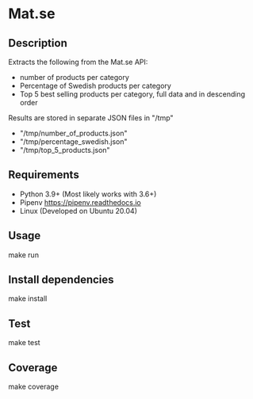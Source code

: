 # Mat.se

## Description
Extracts the following from the Mat.se API:
- number of products per category
- Percentage of Swedish products per category
- Top 5 best selling products per category, full data and in descending order

Results are stored in separate JSON files in "/tmp"
- "/tmp/number_of_products.json"
- "/tmp/percentage_swedish.json"
- "/tmp/top_5_products.json"

## Requirements
- Python 3.9+ (Most likely works with 3.6+)
- Pipenv https://pipenv.readthedocs.io
- Linux (Developed on Ubuntu 20.04)

## Usage
make run

## Install dependencies
make install

## Test
make test

## Coverage
make coverage
